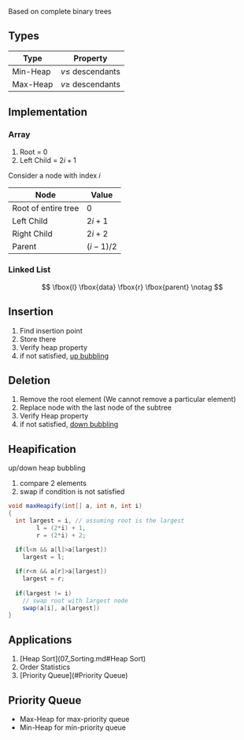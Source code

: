 Based on complete binary trees

## Types

| Type     | Property            |
| -------- | ------------------- |
| Min-Heap | $v \le$ descendants |
| Max-Heap | $v \ge$ descendants |

## Implementation

### Array

1. Root = 0
2. Left Child = $2i+1$

Consider a node with index $i$

| Node                | Value     |
| ------------------- | --------- |
| Root of entire tree | 0         |
| Left Child          | $2i+1$    |
| Right Child         | $2i+2$    |
| Parent              | $(i-1)/2$ |

### Linked List

$$
\fbox{l}
\fbox{data}
\fbox{r}
\fbox{parent}
\notag
$$

## Insertion

1. Find insertion point
2. Store there
3. Verify heap property
4. if not satisfied, [up bubbling](#heapification)

## Deletion

1. Remove the root element (We cannot remove a particular element)
2. Replace node with the last node of the subtree
3. Verify Heap property
4. if not satisfied, [down bubbling](#heapification)

## Heapification

up/down heap bubbling

1. compare 2 elements
2. swap if condition is not satisfied

```java
void maxHeapify(int[] a, int n, int i)
{
  int largest = i, // assuming root is the largest
  		l = (2*i) + 1,
  		r = (2*i) + 2;
  
  if(l<n && a[l]>a[largest])
    largest = l;

  if(r<n && a[r]>a[largest])
    largest = r;
  
  if(largest != i)
    // swap root with largest node
    swap(a[i], a[largest])
}
```

## Applications

1. [Heap Sort](07_Sorting.md#Heap Sort)
2. Order Statistics
3. [Priority Queue](#Priority Queue)

## Priority Queue

- Max-Heap for max-priority queue
- Min-Heap for min-priority queue
